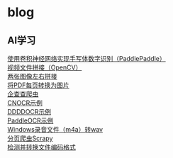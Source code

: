 # blog
## AI学习
[使用卷积神经网络实现手写体数字识别（PaddlePaddle）](https://github.com/rayallen28/blog/blob/main/%E4%BD%BF%E7%94%A8%E5%8D%B7%E7%A7%AF%E7%A5%9E%E7%BB%8F%E7%BD%91%E7%BB%9C%E5%AE%9E%E7%8E%B0%E6%89%8B%E5%86%99%E4%BD%93%E6%95%B0%E5%AD%97%E8%AF%86%E5%88%AB.md)
<br>
[视频文件拼接（OpenCV）](https://github.com/rayallen28/blog/blob/main/%E8%A7%86%E9%A2%91%E6%96%87%E4%BB%B6%E6%8B%BC%E6%8E%A5.md)
<br>
[两张图像左右拼接](https://github.com/rayallen28/blog/blob/main/%E4%B8%A4%E5%BC%A0%E5%9B%BE%E5%83%8F%E5%B7%A6%E5%8F%B3%E6%8B%BC%E6%8E%A5.md)
<br>
[将PDF每页转换为图片](https://github.com/rayallen28/blog/blob/main/%E5%B0%86PDF%E6%AF%8F%E9%A1%B5%E8%BD%AC%E6%8D%A2%E4%B8%BA%E5%9B%BE%E7%89%87.md)
<br>
[企查查爬虫](https://github.com/rayallen28/blog/blob/main/%E4%BC%81%E6%9F%A5%E6%9F%A5%E7%88%AC%E8%99%AB.md)
<br>
[CNOCR示例](https://github.com/rayallen28/blog/blob/main/CNOCR%E7%A4%BA%E4%BE%8B.md)
<br>
[DDDDOCR示例](https://github.com/rayallen28/blog/blob/main/DDDDOCR%E7%A4%BA%E4%BE%8B.md)
<br>
[PaddleOCR示例](https://github.com/rayallen28/blog/blob/main/PaddleOCR%E7%A4%BA%E4%BE%8B.md)
<br>
[Windows录音文件（m4a）转wav](https://github.com/rayallen28/blog/blob/main/Windows%E5%BD%95%E9%9F%B3%E6%96%87%E4%BB%B6%EF%BC%88m4a%EF%BC%89%E8%BD%ACwav.md)
<br>
[分页爬虫Scrapy](https://github.com/rayallen28/blog/blob/main/%E5%88%86%E9%A1%B5%E7%88%AC%E8%99%ABScrapy.md)
<br>
[检测并转换文件编码格式](https://github.com/rayallen28/blog/blob/main/%E6%A3%80%E6%B5%8B%E6%96%87%E4%BB%B6%E7%BC%96%E7%A0%81%E6%A0%BC%E5%BC%8F.md)
<br>
